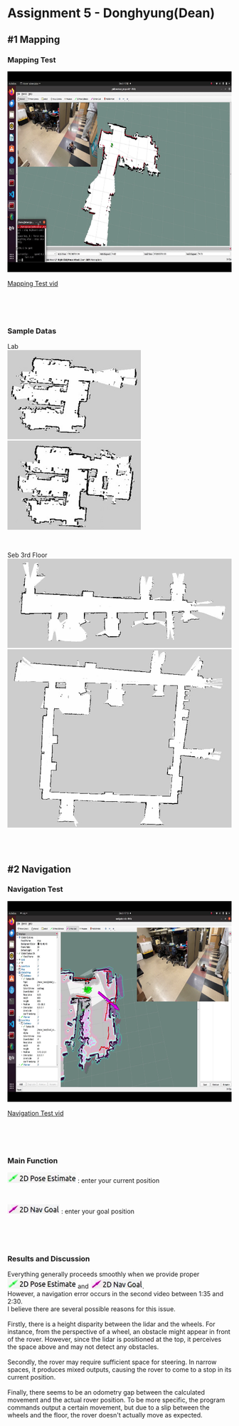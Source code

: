 # Assignment 5 - Donghyung(Dean)

## #1 Mapping
### Mapping Test  
<img src="./images/mapping.png" width="700" height="450"/>

[Mapping Test vid](https://youtu.be/trhHgOyOMUs)

<br/><br/><br/>

### Sample Datas  
Lab  
<img src="./images/1.jpg" width="300" height="200"/><img src="./images/2.jpg" width="300" height="200"/>

<br/>

Seb 3rd Floor  
<img src="./images/3.jpg" width="600" height="200"/>  
<img src="./images/4.jpg" width="600" height="400"/>  

<br/><br/>

## #2 Navigation

### Navigation Test  
<img src="./images/navigation.png" width="700" height="450"/>

[Navigation Test vid](https://youtu.be/-R1TFmbU0J0)

<br/><br/><br/>

### Main Function
<img src="./images/5.png"/> : enter your current position

<br/>

<img src="./images/6.png"/> : enter your goal position

<br/><br/><br/>

### Results and Discussion
Everything generally proceeds smoothly when we provide proper <img src="./images/5.png"/> and <img src="./images/6.png"/>.  
However, a navigation error occurs in the second video between 1:35 and 2:30.  
I believe there are several possible reasons for this issue.  
<br/>
Firstly, there is a height disparity between the lidar and the wheels. For instance, from the perspective of a wheel, an obstacle might appear in front of the rover. However, since the lidar is positioned at the top, it perceives the space above and may not detect any obstacles.  
<br/>
Secondly, the rover may require sufficient space for steering. In narrow spaces, it produces mixed outputs, causing the rover to come to a stop in its current position.  
<br/>
Finally, there seems to be an odometry gap between the calculated movement and the actual rover position. To be more specific, the program commands output a certain movement, but due to a slip between the wheels and the floor, the rover doesn't actually move as expected.  

<br/><br/><br/>
